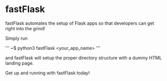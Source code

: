 # fastFlask
fastFlask automates the setup of Flask apps so that developers can get right into the grind!

Simply run

'''
~$ python3 fastFlask <your_app_name>
'''

and fastFlask will setup the proper directory structure with a dummy HTML landing page.

Get up and running with fastFlask today!
